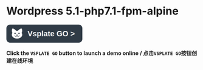 # Wordpress 5.1-php7.1-fpm-alpine

<a href="https://www.vsplate.com/?docker-compose=https://github.com/vsplate/dcenvs/wordpress/5.1-php7.1-fpm-alpine"><img alt="VSPLATE GO" src="https://raw.githubusercontent.com/vsplate/images/master/vsgo_btn.png" width="200px"></a>

**Click the `VSPLATE GO` button to launch a demo online / 点击`VSPLATE GO`按钮创建在线环境**